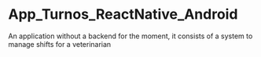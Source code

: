 # App_Turnos_ReactNative_Android
An application without a backend for the moment, it consists of a system to manage shifts for a veterinarian
